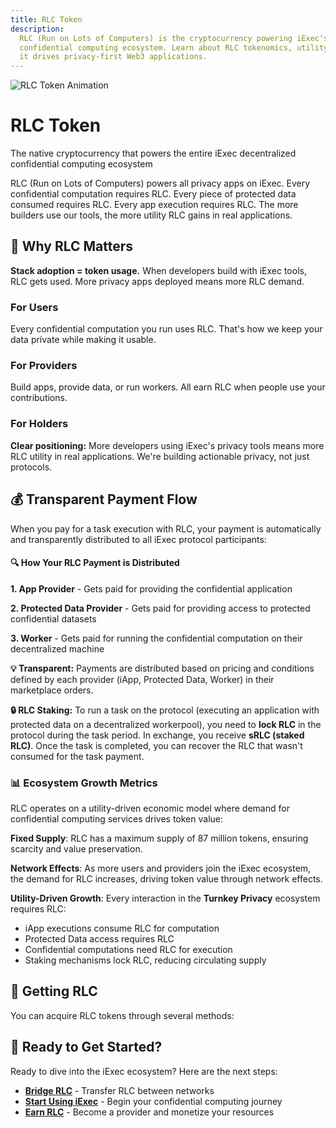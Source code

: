 ```yaml
---
title: RLC Token
description:
  RLC (Run on Lots of Computers) is the cryptocurrency powering iExec's
  confidential computing ecosystem. Learn about RLC tokenomics, utility, and how
  it drives privacy-first Web3 applications.
---
```


<div class="flex flex-col items-center mb-8">
  <img :src="rlcGif" alt="RLC Token Animation" class="w-80 h-80 mb-0" />
  <h1 class="text-3xl font-bold text-center mb-2">RLC Token</h1>
  <p class="text-lg text-center text-gray-600 max-w-2xl">The native cryptocurrency that powers the entire iExec decentralized confidential computing ecosystem</p>
</div>

RLC (Run on Lots of Computers) powers all privacy apps on iExec. Every
confidential computation requires RLC. Every piece of protected data consumed
requires RLC. Every app execution requires RLC. The more builders use our tools,
the more utility RLC gains in real applications.

## 🎯 Why RLC Matters

**Stack adoption = token usage.** When developers build with iExec tools, RLC
gets used. More privacy apps deployed means more RLC demand.

### For Users

Every confidential computation you run uses RLC. That's how we keep your data
private while making it usable.

### For Providers

Build apps, provide data, or run workers. All earn RLC when people use your
contributions.

### For Holders

**Clear positioning:** More developers using iExec's privacy tools means more
RLC utility in real applications. We're building actionable privacy, not just
protocols.

## 💰 Transparent Payment Flow

When you pay for a task execution with RLC, your payment is automatically and
transparently distributed to all iExec protocol participants:

<div class="bg-gradient-to-r from-blue-50 to-blue-100 dark:from-blue-900/20 dark:to-blue-800/20 rounded-lg px-4 border border-blue-200 dark:border-blue-700 my-0">
  <h4 class="text-lg font-semibold text-blue-800 dark:text-blue-200">🔍 How Your RLC Payment is Distributed</h4>
  
  **1. App Provider** - Gets paid for providing the confidential application
  
  **2. Protected Data Provider** - Gets paid for providing access to protected confidential datasets
  
  **3. Worker** - Gets paid for running the confidential computation on their decentralized machine
</div>

**💡 Transparent:** Payments are distributed based on pricing and conditions
defined by each provider (iApp, Protected Data, Worker) in their marketplace
orders.

**🔒 RLC Staking:** To run a task on the protocol (executing an application with
protected data on a decentralized workerpool), you need to **lock RLC** in the
protocol during the task period. In exchange, you receive **sRLC (staked RLC)**.
Once the task is completed, you can recover the RLC that wasn't consumed for the
task payment.

### 📊 Ecosystem Growth Metrics

RLC operates on a utility-driven economic model where demand for confidential
computing services drives token value:

**Fixed Supply**: RLC has a maximum supply of 87 million tokens, ensuring
scarcity and value preservation.

**Network Effects**: As more users and providers join the iExec ecosystem, the
demand for RLC increases, driving token value through network effects.

**Utility-Driven Growth**: Every interaction in the **Turnkey Privacy**
ecosystem requires RLC:

- iApp executions consume RLC for computation
- Protected Data access requires RLC
- Confidential computations need RLC for execution
- Staking mechanisms lock RLC, reducing circulating supply

<ImageViewer
    :image-url-dark="duneDashboard"
    image-alt="RLC Token Economics Dashboard"
    link-url="https://dune.com/datawarlock/arbitrum-economics"
    caption="🔗 Access iExec Dune Dashboard"
  />

## 🔄 Getting RLC

You can acquire RLC tokens through several methods:

<div class="grid grid-cols-1 md:grid-cols-2 gap-6 my-8">
  <FeatureCard
    title="Centralized Exchanges"
    icon="mdi:store"
    icon-color="text-indigo-500"
    :features="[
      { text: 'View all available CEX on CoinMarketCap', link: 'https://coinmarketcap.com/fr/currencies/rlc/' },
      'High liquidity markets',
      'Fiat to RLC purchase options'
    ]"
  />
  
  <FeatureCard
    title="Decentralized Exchanges"
    icon="mdi:waves"
    icon-color="text-purple-500"
    :features="[
      { text: 'ETH: RLC/ETH on Uniswap', link: 'https://app.uniswap.org/explore/pools/ethereum/0x56Ea002B411FD5887E55329852D5777EcB170713' },
      'ARB: RLC/ETH (coming soon)',
      'High liquidity DEX trading'
    ]"
  />
  
  <FeatureCard
    title="Cross-Chain Bridging"
    icon="mdi:bridge"
    icon-color="text-teal-500"
    :features="[
      'Bellecour Bridge',
      'Stargate Bridge (Arbitrum)',
    ]"
  />
  
  <FeatureCard
    title="Earn RLC"
    icon="mdi:diamond"
    icon-color="text-pink-500"
    :features="[
      'Develop confidential apps',
      'Monetize protected datasets',
      'Become a compute provider',
    ]"
  />
</div>

## 🚀 Ready to Get Started?

Ready to dive into the iExec ecosystem? Here are the next steps:

- **[Bridge RLC](/get-started/tooling-and-explorers/bridge)** - Transfer RLC
  between networks
- **[Start Using iExec](/get-started/quick-start)** - Begin your confidential
  computing journey
- **[Earn RLC](/guides/manage-data/manage-access)** - Become a provider and
  monetize your resources

<script setup>
import ImageViewer from '@/components/ImageViewer.vue';
import FeatureCard from '@/components/FeatureCard.vue';

// Assets
import rlcGif from '@/assets/rlc/rlc.gif';
import duneDashboard from '@/assets/rlc/dune-dashboard.png';
</script>
